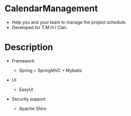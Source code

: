 # CalendarManagement
+ Help you and your team to manage the project schedule.
+ Developed for T.M.H.I Clan.

# Description
+ Framework
  + Spring + SpringMVC + Mybatis 
  
+ UI
  + EasyUI
  
+ Security support
  + Apache Shiro
